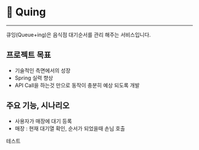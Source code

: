 # 🔁 Quing

---

큐잉(Queue+ing)은 음식점 대기순서를 관리 해주는 서비스입니다.

## 프로젝트 목표
- 기술적인 측면에서의 성장
- Spring 실력 향상
- API Call을 하는것 만으로 동작이 충분히 예상 되도록 개발

## 주요 기능, 시나리오
- 사용자가 매장에 대기 등록
- 매장 : 현재 대기열 확인, 순서가 되었을때 손님 호출

테스트